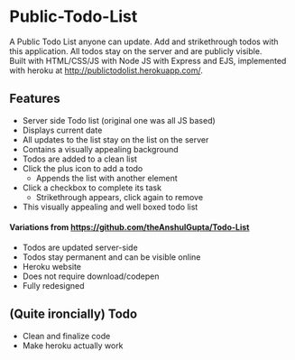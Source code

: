 # Public-Todo-List
A Public Todo List anyone can update. Add and strikethrough todos with this application. All todos stay on the server and are publicly visible. <br>
Built with HTML/CSS/JS with Node JS with Express and EJS, implemented with heroku at http://publictodolist.herokuapp.com/. 
## Features
- Server side Todo list (original one was all JS based)
- Displays current date
- All updates to the list stay on the list on the server
- Contains a visually appealing background 
- Todos are added to a clean list
- Click the plus icon to add a todo
  - Appends the list with another element
- Click a checkbox to complete its task
  - Strikethrough appears, click again to remove
- This visually appealing and well boxed todo list 

#### Variations from https://github.com/theAnshulGupta/Todo-List
- Todos are updated server-side 
- Todos stay permanent and can be visible online
- Heroku website
- Does not require download/codepen
- Fully redesigned

## (Quite ironcially) Todo
- Clean and finalize code
- Make heroku actually work
